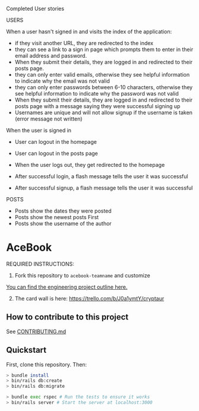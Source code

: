 Completed User stories

USERS

When a user hasn't signed in and visits the index of the application:
- if they visit another URL, they are redirected to the index
- they can see a link to a sign in page which prompts them to enter in their email address and password.
- When they submit their details, they are logged in and redirected to their posts page.
- they can only enter valid emails, otherwise they see helpful information to indicate why the email was not valid
- they can only enter passwords between 6-10 characters, otherwise they see helpful information to indicate why the password was not valid
- When they submit their details, they are logged in and redirected to their posts page with a message saying they were successful signing up
- Usernames are unique and will not allow signup if the username is taken (error message not written)

When the user is signed in
- User can logout in the homepage
- User can logout in the posts page
- When the user logs out, they get redirected to the homepage

- After successful login, a flash message tells the user it was successful
- After successful signup, a flash message tells the user it was successful

POSTS
- Posts show the dates they were posted
- Posts show the newest posts First
- Posts show the username of the author

# AceBook

REQUIRED INSTRUCTIONS:

1. Fork this repository to `acebook-teamname` and customize


[You can find the engineering project outline here.](https://github.com/makersacademy/course/tree/master/engineering_projects/rails)

2. The card wall is here: https://trello.com/b/J0a1ymtY/cryptaur

## How to contribute to this project
See [CONTRIBUTING.md](CONTRIBUTING.md)

## Quickstart

First, clone this repository. Then:

```bash
> bundle install
> bin/rails db:create
> bin/rails db:migrate

> bundle exec rspec # Run the tests to ensure it works
> bin/rails server # Start the server at localhost:3000
```
